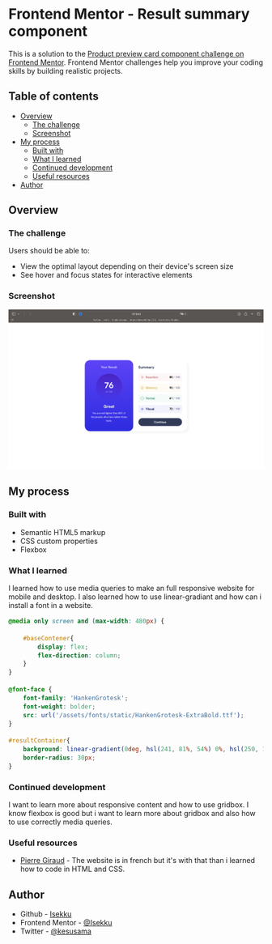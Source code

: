 # Frontend Mentor - Result summary component

This is a solution to the [Product preview card component challenge on Frontend Mentor](https://www.frontendmentor.io/challenges/product-preview-card-component-GO7UmttRfa). Frontend Mentor challenges help you improve your coding skills by building realistic projects. 

## Table of contents

- [Overview](#overview)
  - [The challenge](#the-challenge)
  - [Screenshot](#screenshot)
- [My process](#my-process)
  - [Built with](#built-with)
  - [What I learned](#what-i-learned)
  - [Continued development](#continued-development)
  - [Useful resources](#useful-resources)
- [Author](#author)

## Overview

### The challenge

Users should be able to:

- View the optimal layout depending on their device's screen size
- See hover and focus states for interactive elements

### Screenshot

![](./assets/images/screenshot.png)

## My process

### Built with

- Semantic HTML5 markup
- CSS custom properties
- Flexbox

### What I learned

I learned how to use media queries to make an full responsive website for mobile and desktop.
I also learned how to use linear-gradiant and how can i install a font in a website.

```css
@media only screen and (max-width: 480px) {

    #baseContener{
        display: flex;
        flex-direction: column;
    }
}

@font-face {
    font-family: 'HankenGrotesk';
    font-weight: bolder;
    src: url('/assets/fonts/static/HankenGrotesk-ExtraBold.ttf');
}

#resultContainer{
    background: linear-gradient(0deg, hsl(241, 81%, 54%) 0%, hsl(250, 100%, 63%) 100%);
    border-radius: 30px;
}
```

### Continued development

I want to learn more about responsive content and how to use gridbox. I know flexbox is good but i want to learn more about gridbox and also how to use correctly media queries.

### Useful resources

- [Pierre Giraud](https://www.pierre-giraud.com/html-css-apprendre-coder-cours/) - The website is in french but it's with that than i learned how to code in HTML and CSS.

## Author

- Github - [Isekku](https://github.com/Isekku)
- Frontend Mentor - [@Isekku](https://www.frontendmentor.io/profile/Isekku)
- Twitter - [@kesusama](https://www.twitter.com/kesusama)
